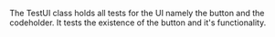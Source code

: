 The TestUI class holds all tests for the UI namely the button and the codeholder. It tests the existence of the button and it's functionality.